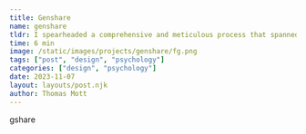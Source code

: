 ```yaml
---
title: Genshare
name: genshare
tldr: I spearheaded a comprehensive and meticulous process that spanned over two years.
time: 6 min
image: /static/images/projects/genshare/fg.png
tags: ["post", "design", "psychology"]
categories: ["design", "psychology"]
date: 2023-11-07
layout: layouts/post.njk
author: Thomas Mott
---
```


gshare
